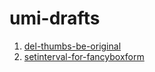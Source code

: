 
# umi-drafts
 
1. [del-thumbs-be-original](./del-thumbs-be-original)
2. [setinterval-for-fancyboxform](./setinterval-for-fancyboxform)
